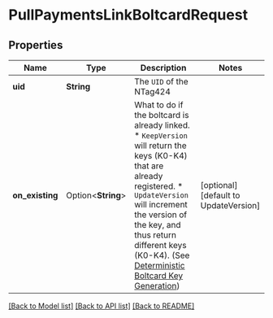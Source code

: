 # PullPaymentsLinkBoltcardRequest

## Properties

Name | Type | Description | Notes
------------ | ------------- | ------------- | -------------
**uid** | **String** | The `UID` of the NTag424 | 
**on_existing** | Option<**String**> | What to do if the boltcard is already linked.  * `KeepVersion` will return the keys (K0-K4) that are already registered.  * `UpdateVersion` will increment the version of the key, and thus return different keys (K0-K4). (See [Deterministic Boltcard Key Generation](https://github.com/boltcard/boltcard/blob/main/docs/DETERMINISTIC.md)) | [optional][default to UpdateVersion]

[[Back to Model list]](../README.md#documentation-for-models) [[Back to API list]](../README.md#documentation-for-api-endpoints) [[Back to README]](../README.md)



